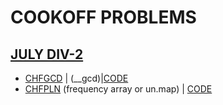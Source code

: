 # COOKOFF PROBLEMS

## [JULY DIV-2](https://www.codechef.com/COOK131B?order=desc&sortBy=successful_submissions)

* [CHFGCD](https://www.codechef.com/COOK131B/problems/CHFGCD) | (__gcd)|[CODE](https://github.com/CaptNikh/CP-Problems/blob/fe4be9f5b71d38a39ff2e601bab987fbd9474669/CODECHEF/COOKOFF/July%20div2/CHFGCD.cpp)             
* [CHFPLN](https://www.codechef.com/COOK131B/problems/CHFPLN)  (frequency array or un.map) | [CODE](https://github.com/CaptNikh/CP-Problems/blob/fe4be9f5b71d38a39ff2e601bab987fbd9474669/CODECHEF/COOKOFF/July%20div2/CHFPLN.cpp)  

